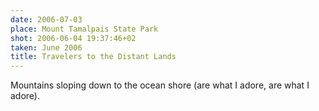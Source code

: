 ```yaml
---
date: 2006-07-03
place: Mount Tamalpais State Park
shot: 2006-06-04 19:37:46+02
taken: June 2006
title: Travelers to the Distant Lands
---
```


Mountains sloping down to the ocean shore (are what I adore, are what I adore).
